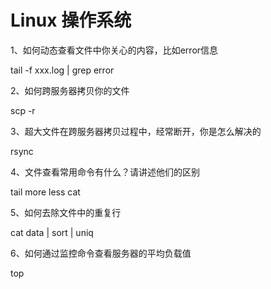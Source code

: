 # Linux 操作系统

1、如何动态查看文件中你关心的内容，比如error信息

tail -f xxx.log | grep error

2、如何跨服务器拷贝你的文件

scp -r 

3、超大文件在跨服务器拷贝过程中，经常断开，你是怎么解决的

rsync

4、文件查看常用命令有什么？请讲述他们的区别

tail  more less  cat

5、如何去除文件中的重复行

cat  data | sort | uniq

6、如何通过监控命令查看服务器的平均负载值

top